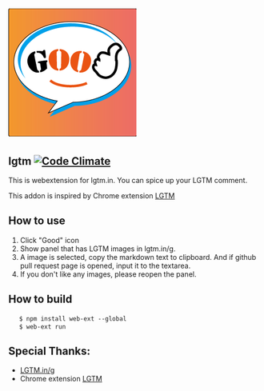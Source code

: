 # ![](data/menu-icon-256.png)
## lgtm [![Code Climate](https://codeclimate.com/github/kumabook/lgtm/badges/gpa.svg)](https://codeclimate.com/github/kumabook/lgtm)

This is webextension for lgtm.in.
You can spice up your LGTM comment.

This addon is inspired by Chrome extension [LGTM](https://github.com/monochromegane/LGTM)
## How to use

1. Click "Good" icon
2. Show panel that has LGTM images in lgtm.in/g.
3. A image is selected, copy the markdown text to clipboard. And if github pull request page is opened,
input it to the textarea.
4. If you don't like any images, please reopen the panel.

## How to build

```
   $ npm install web-ext --global
   $ web-ext run
```

## Special Thanks:
- [LGTM.in/g](http://www.lgtm.in/)
- Chrome extension [LGTM](https://github.com/monochromegane/LGTM)

